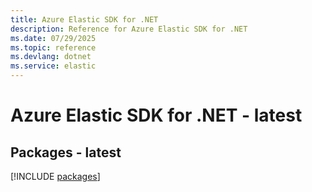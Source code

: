 ```yaml
---
title: Azure Elastic SDK for .NET
description: Reference for Azure Elastic SDK for .NET
ms.date: 07/29/2025
ms.topic: reference
ms.devlang: dotnet
ms.service: elastic
---
```

# Azure Elastic SDK for .NET - latest
## Packages - latest
[!INCLUDE [packages](elastic-index.md)]
